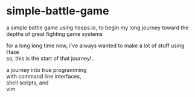 # simple-battle-game
a simple battle game using heaps.io, to begin my long journey toward the depths of great fighting game systems  

for a long long time now, i've always wanted to make a lot of stuff using Haxe  
so, this is the start of that journey!..  

a journey into true programming  
with command line interfaces,  
shell scripts, and  
vim


